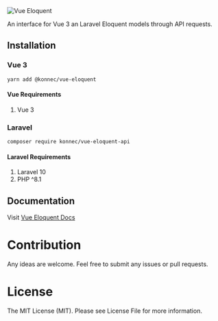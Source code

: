 <img alt="Vue Eloquent" src="https://raw.githubusercontent.com/cimd/vue-eloquent/main/public/banner.png" />

An interface for Vue 3 an Laravel Eloquent models through API requests.

## Installation

### Vue 3
`yarn add @konnec/vue-eloquent`

#### Vue Requirements
1. Vue 3

### Laravel
`composer require konnec/vue-eloquent-api`

#### Laravel Requirements
1. Laravel 10
2. PHP ^8.1

## Documentation

Visit [Vue Eloquent Docs](https://vue-eloquent.netlify.app/)

# Contribution

Any ideas are welcome. Feel free to submit any issues or pull requests.

# License

The MIT License (MIT). Please see License File for more information.
